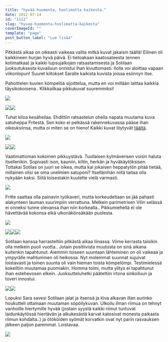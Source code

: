 ```yaml
---
title: "hyvää huomenta, huolimatta kaikesta."
date: 2012-07-14
id: "1112"
slug: "hyvaa-huomenta-huolimatta-kaikesta"
coverImageId: ""
template: "page"
post_button_label: "Lue lisää"
---
```


Pitkästä aikaa on oikeasti vaikeaa valita mitkä kuvat jakaisin täällä! Eilinen oli kaikkineen hurjan hyvä päivä. Ei tietoakaan kaatosateesta (ennen kotimatkaa) ja kaikki tupsujalkojen ratsastamisesta ja Sotilaan juoksutuksesta kuvailuun onnistui ihan kivuttomasti. Ilolla voi aloittaa vapaan viikonlopun! Suuret kiitokset Saralle kaikista kuvista joissa esiinnyn itse.

Pahoittelen kuvien kömpelöä sijoittelua, mutta en voi millään laittaa kaikkia täysikokoisena.. Klikkailkaa pikkukuvat suuremmiksi!

[![](/images/IMG_5873.jpg)](http://2.bp.blogspot.com/--4CUm-dPIWw/UAElULC2BRI/AAAAAAAAA2g/pOgZxCK50aw/s1600/IMG_5873.jpg)

[![](/images/IMG_5938.jpg)](http://3.bp.blogspot.com/-r5m-qUjOFg0/UAElESTvPII/AAAAAAAAA14/B1mn3a4u8hg/s1600/IMG_5938.jpg)[![](/images/IMG_5954.jpg)](http://2.bp.blogspot.com/-gMfaR4OJvxY/UAElIE1poXI/AAAAAAAAA2A/gxnsM3nuEm0/s1600/IMG_5954.jpg)

Tuhat kiloa kesäheilaa. Ehdittiin ratsastelun ohella napata muutama kuva satuheppa Fritestä. Sen koko ei pelkässä rakennekuvassa pääse ihan oikeuksiinsa, mutta oi miten se on hieno! Kaikki kuvat löytyvät [täältä](http://maisaw.otukset.fi/kuvat/2012/13.7.2012+Fritte/).

[![](/images/IMG_5998.jpg)](http://3.bp.blogspot.com/-d8qcCDLAjAI/UAElRMhNYQI/AAAAAAAAA2Y/tXdtDGILxZ8/s1600/IMG_5998.jpg)

[![](/images/IMG_5990.jpg)](http://4.bp.blogspot.com/-guiYPNk2Z8A/UAElN456Z7I/AAAAAAAAA2Q/JnJU2igjEIU/s1600/IMG_5990.jpg)[![](/images/IMG_5987.jpg)](http://3.bp.blogspot.com/-f9bGmMnRKw8/UAElLG8BN5I/AAAAAAAAA2I/L4IbgKPbwXE/s1600/IMG_5987.jpg)

Vaatimattoman kokoinen pikkuystävä. Tuollaisen kylmäverisen voisin haluta itsellenikin. Sopivasti ison, kauniin, kiltin, herkän ja hyväkäytöksisen. Tottakai Sotilas on juuri se oikea, mutta kai jokaisen heppatytön pitää tietää, millainen olisi se oma unelmien satuponi? Itsellänihän niitä taitaa olla nykyään kaksi. Siitä toisestakin kuulette vielä varmasti.

[![](/images/IMG_6113.jpg)](http://3.bp.blogspot.com/-qBHcEPaScFc/UAEletQjjhI/AAAAAAAAA2w/svUWXoUOlAc/s1600/IMG_6113.jpg)

Fritte saattaa olla painavin työkaveri, mutta korkeudeltaan se jää pahasti alakynteen lauman suurimpiin verrattuna. Melkein parimetrisen Vilin selässä ei onneksi tunne olevansa ihan niin korkealla.. Pikkumiehellä ei ole hävettävää kokonsa eikä ulkonäkönsäkään puolesta.

[![](/images/IMG_6375.jpg)](http://4.bp.blogspot.com/-irU0FBGsEqA/UAElrNRva5I/AAAAAAAAA3I/Qf_iXL_O_7A/s1600/IMG_6375.jpg)

[![](/images/IMG_6217.jpg)](http://1.bp.blogspot.com/-4ThbPBP9ZFc/UAEloSsSVpI/AAAAAAAAA3A/gxO3ZUnJgqk/s1600/IMG_6217.jpg)[![](/images/IMG_6202.jpg)](http://2.bp.blogspot.com/-0HagDUALg5Y/UAEllHD5zuI/AAAAAAAAA24/K21izfFjd7o/s1600/IMG_6202.jpg)[![](/images/IMG_6432.jpg)](http://4.bp.blogspot.com/--I_vKBFy3jU/UAElyIySUnI/AAAAAAAAA3Q/0iYOVTjIohc/s1600/IMG_6432.jpg)

Sotilaan kanssa harrasteltiin pitkästä aikaa liinassa. Viime kerrasta taisikin olla melkein puoli vuotta.. Jotain positiivista muutosta on sinä aikana kuitenkin tapahtunut. Aiemmin toiseen suuntaan lähteminen on oli vaikeaa ja ympyrälle mahtuminen oli heikossa. Nyt molemmat suunnat sujuivat loistavasti ja toinen suunta oli vain hieman toista kömpelömpi. Testimielessä kokeiltiin muutamaa puomiakin. Homma toimi, mutta ylitys ei tapahtunut ihan estehevosen elkein. Juoksutteluhetki päätettiin irtona sinkoiluun ja toveri innostui.

[![](/images/IMG_6546.jpg)](http://4.bp.blogspot.com/-eMD6zrm4Ifw/UAEl7h-TYXI/AAAAAAAAA3o/FiMq94LhM_g/s1600/IMG_6546.jpg)[![](/images/IMG_6511.jpg)](http://1.bp.blogspot.com/-LQQuL2O1Oxo/UAEl5LymdBI/AAAAAAAAA3g/VafO2EP2MJA/s1600/IMG_6511.jpg)

Lopuksi Sara savesi Sotilaan jalat ja itsensä ja kiva alkavan illan aurinko houkutteli ottamaan muutaman söpöilykuvan. Ulkoilu ilman riimua on tehnyt vanhoille hiertymille hyvää (jostain syystä kaikki riimut tuntuvat laidunkäytössä hiertävän ja alkukesästä karvat katosivat monesta paikasta riimun kohdalta..) ja ötököiden syömät korvatkin ovat nyt parin rasvauksen jälkeen paljon paremmat. Loistavaa.

[![](/images/apina.jpg)](http://4.bp.blogspot.com/-nfk9RE98f2M/UAFATkAOWBI/AAAAAAAAA4E/9Oq_5a2NhqE/s1600/apina.jpg)
